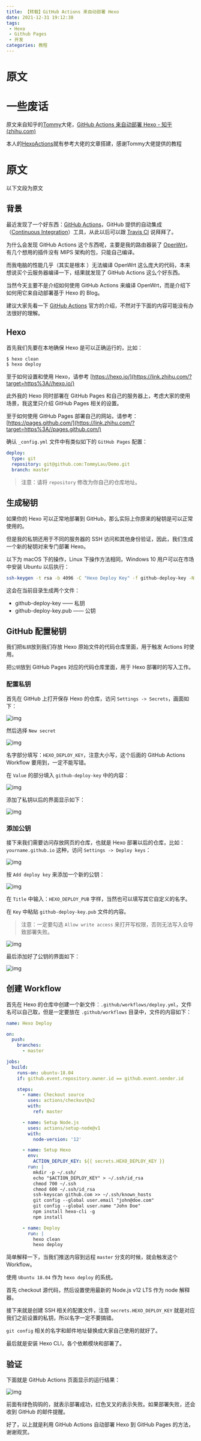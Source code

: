 ```yaml
---
title: 【转载】GitHub Actions 来自动部署 Hexo
date: 2021-12-31 19:12:38
tags:
 - Hexo
 - Github Pages
 - 开发
categories: 教程
---
```




# 原文

# 一些废话

原文来自知乎的[Tommy](https://www.zhihu.com/people/tommy_lau)大佬，[GitHub Actions 来自动部署 Hexo - 知乎 (zhihu.com)](https://zhuanlan.zhihu.com/p/170563000)

本人的[HexoActions](https://github.com/RealLanta/HexoActions)就有参考大佬的文章搭建，感谢Tommy大佬提供的教程

# 原文

以下文段为原文

## 背景

最近发现了一个好东西：[GitHub Actions](https://link.zhihu.com/?target=https%3A//github.com/features/actions)，GitHub 提供的自动集成（[Continuous Integration](https://link.zhihu.com/?target=https%3A//en.wikipedia.org/wiki/Continuous_integration)）工具，从此以后可以跟 [Travis CI](https://link.zhihu.com/?target=https%3A//travis-ci.org/) 说拜拜了。

为什么会发现 GitHub Actions 这个东西呢，主要是我的路由器装了 [OpenWrt](https://link.zhihu.com/?target=https%3A//openwrt.org/)，有几个想用的插件没有 MIPS 架构的包，只能自己编译。

而我电脑的性能几乎（其实是根本 ）无法编译 OpenWrt 这么庞大的代码，本来想说买个云服务器编译一下，结果就发现了 GitHub Actions 这么个好东西。

当然今天主要不是介绍如何使用 GitHub Actions 来编译 OpenWrt，而是介绍下如何用它来自动部署基于 Hexo 的 Blog。

建议大家先看一下 [GitHub Actions](https://link.zhihu.com/?target=https%3A//github.com/features/actions) 官方的介绍，不然对于下面的内容可能没有办法很好的理解。

## Hexo

首先我们先要在本地确保 Hexo 是可以正确运行的，比如：

```bash
$ hexo clean
$ hexo deploy
```

至于如何设置和使用 Hexo，请参考 [https://hexo.io/](https://link.zhihu.com/?target=https%3A//hexo.io/)

此外我的 Hexo 同时部署在 GitHub Pages 和自己的服务器上，考虑大家的使用场景，我这里只介绍 GitHub Pages 相关的设置。

至于如何使用 GitHub Pages 部署自己的网站，请参考：[https://pages.github.com/](https://link.zhihu.com/?target=https%3A//pages.github.com/)

确认 `_config.yml` 文件中有类似如下的 `GitHub Pages` 配置：

```yaml
deploy:
  type: git
  repository: git@github.com:TommyLau/Demo.git
  branch: master
```

> 注意：请将 `repository` 修改为你自己的仓库地址。

## 生成秘钥

如果你的 Hexo 可以正常地部署到 GitHub，那么实际上你原来的秘钥是可以正常使用的。

但是我的私钥还用于不同的服务器的 SSH 访问和其他身份验证，因此，我们生成一个新的秘钥对来专门部署 Hexo。

以下为 macOS 下的操作，Linux 下操作方法相同，Windows 10 用户可以在市场中安装 Ubuntu 以后执行：

```bash
ssh-keygen -t rsa -b 4096 -C "Hexo Deploy Key" -f github-deploy-key -N ""
```

这会在当前目录生成两个文件：

- github-deploy-key —— 私钥
- github-deploy-key.pub —— 公钥

## GitHub 配置秘钥

我们把`私钥`放到我们存放 Hexo 原始文件的代码仓库里面，用于触发 Actions 时使用。

把`公钥`放到 GitHub Pages 对应的代码仓库里面，用于 Hexo 部署时的写入工作。

### 配置私钥

首先在 GitHub 上打开保存 Hexo 的仓库，访问 `Settings -> Secrets`，画面如下：

![img](https://pic3.zhimg.com/80/v2-78fca9d3aecf4fef4cdbc759dd4d827e_720w.jpg)

然后选择 `New secret`

![img](https://pic1.zhimg.com/80/v2-9c37b4488b83579e01e58ef3b0f34fd8_720w.jpg)

名字部分填写：`HEXO_DEPLOY_KEY`，注意大小写，这个后面的 GitHub Actions Workflow 要用到，一定不能写错。

在 `Value` 的部分填入 `github-deploy-key` 中的内容：

![img](https://pic3.zhimg.com/80/v2-d963d2f26452fa39ec6b7187926a48de_720w.jpg)

添加了私钥以后的界面显示如下：

![img](https://pic4.zhimg.com/80/v2-e7990155f2bf12eecb521c3968379987_720w.jpg)

### 添加公钥

接下来我们需要访问存放网页的仓库，也就是 Hexo 部署以后的仓库，比如：`yourname.github.io` 这种，访问 `Settings -> Deploy keys`：

![img](https://pic1.zhimg.com/80/v2-f8d27de9af570b8a3bcb70ca0a4983fc_720w.jpg)

按 `Add deploy key` 来添加一个新的公钥：

![img](https://pic1.zhimg.com/80/v2-1f3873d498087fb7334dd49b16bc0d48_720w.jpg)

在 `Title` 中输入：`HEXO_DEPLOY_PUB` 字样，当然也可以填写其它自定义的名字。

在 `Key` 中粘贴 `github-deploy-key.pub` 文件的内容。

> 注意：一定要勾选 `Allow write access` 来打开写权限，否则无法写入会导致部署失败。

![img](https://pic3.zhimg.com/80/v2-247aaf40961d62979658d47abfb56686_720w.jpg)

最后添加好了公钥的界面如下：

![img](https://pic2.zhimg.com/80/v2-e85375698b274f6bc6b61d10c7609019_720w.jpg)

## 创建 Workflow

首先在 Hexo 的仓库中创建一个新文件：`.github/workflows/deploy.yml`，文件名可以自己取，但是一定要放在 `.github/workflows` 目录中，文件的内容如下：

```yaml
name: Hexo Deploy

on:
  push:
    branches:
      - master

jobs:
  build:
    runs-on: ubuntu-18.04
    if: github.event.repository.owner.id == github.event.sender.id

    steps:
      - name: Checkout source
        uses: actions/checkout@v2
        with:
          ref: master

      - name: Setup Node.js
        uses: actions/setup-node@v1
        with:
          node-version: '12'

      - name: Setup Hexo
        env:
          ACTION_DEPLOY_KEY: ${{ secrets.HEXO_DEPLOY_KEY }}
        run: |
          mkdir -p ~/.ssh/
          echo "$ACTION_DEPLOY_KEY" > ~/.ssh/id_rsa
          chmod 700 ~/.ssh
          chmod 600 ~/.ssh/id_rsa
          ssh-keyscan github.com >> ~/.ssh/known_hosts
          git config --global user.email "john@doe.com"
          git config --global user.name "John Doe"
          npm install hexo-cli -g
          npm install

      - name: Deploy
        run: |
          hexo clean
          hexo deploy
```

简单解释一下，当我们推送内容到远程 `master` 分支的时候，就会触发这个 Workflow。

使用 `Ubuntu 18.04` 作为 `hexo deploy` 的系统。

首先 checkout 源代码，然后设置使用最新的 Node.js v12 LTS 作为 node 解释器。

接下来就是创建 SSH 相关的配置文件，注意 `secrets.HEXO_DEPLOY_KEY` 就是对应我们之前设置的私钥，所以名字一定不要搞错。

`git config` 相关的名字和邮件地址替换成大家自己使用的就好了。

最后就是安装 Hexo CLI，各个依赖模块和部署了。

## 验证

下面就是 GitHub Actions 页面显示的运行结果：

![img](https://pic1.zhimg.com/80/v2-3046f9fb7bae9e4c528574ecdd253778_720w.jpg)

前面有绿色钩钩的，就表示部署成功，红色叉叉的表示失败。如果部署失败，还会收到 GitHub 的邮件提醒。

好了，以上就是利用 GitHub Actions 自动部署 Hexo 到 GitHub Pages 的方法，谢谢观赏。